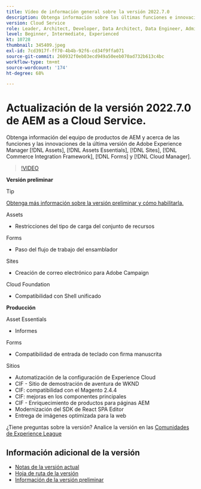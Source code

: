 ```yaml
---
title: Vídeo de información general sobre la versión 2022.7.0
description: Obtenga información sobre las últimas funciones e innovaciones de la versión 2022-7-0 para Adobe Experience Manager  [!DNL Assets Essentials], [!DNL Sites], [!DNL Screens], [!DNL Forms]  y  [!DNL Cloud Foundation].
version: Cloud Service
role: Leader, Architect, Developer, Data Architect, Data Engineer, Admin, User
level: Beginner, Intermediate, Experienced
kt: 10728
thumbnail: 345409.jpeg
exl-id: 7cd3917f-ff70-4b4b-92f6-cd34f9ffa071
source-git-commit: 260932f0eb03ecd949a50eeb070ad732b613c4bc
workflow-type: tm+mt
source-wordcount: '174'
ht-degree: 68%

---
```



# Actualización de la versión 2022.7.0 de AEM as a Cloud Service.

Obtenga información del equipo de productos de AEM y acerca de las funciones y las innovaciones de la última versión de Adobe Experience Manager [!DNL Assets], [!DNL Assets Essentials], [!DNL Sites], [!DNL Commerce Integration Framework], [!DNL Forms] y [!DNL Cloud Manager].

>[!VIDEO](https://video.tv.adobe.com/v/345409/?quality=12&learn=on)

**Versión preliminar**

>[!TIP]
>
>[Obtenga más información sobre la versión preliminar y cómo habilitarla.](https://experienceleague.adobe.com/docs/experience-manager-cloud-service/content/release-notes/prerelease.html?lang=es)

Assets

* Restricciones del tipo de carga del conjunto de recursos

Forms

* Paso del flujo de trabajo del ensamblador

Sites

* Creación de correo electrónico para Adobe Campaign

Cloud Foundation

* Compatibilidad con Shell unificado

**Producción**

Asset Essentials

* Informes

Forms

* Compatibilidad de entrada de teclado con firma manuscrita

Sitios

* Automatización de la configuración de Experience Cloud
* CIF - Sitio de demostración de aventura de WKND
* CIF: compatibilidad con el Magento 2.4.4
* CIF: mejoras en los componentes principales
* CIF - Enriquecimiento de productos para páginas AEM
* Modernización del SDK de React SPA Editor
* Entrega de imágenes optimizada para la web

¿Tiene preguntas sobre la versión?  Analice la versión en las [Comunidades de Experience League](https://adobe.ly/3paYDAo)

## Información adicional de la versión

* [Notas de la versión actual](https://experienceleague.adobe.com/docs/experience-manager-cloud-service/content/release-notes/home.html?lang=es)
* [Hoja de ruta de la versión](https://experienceleague.adobe.com/docs/experience-manager-release-information/aem-release-updates/update-releases-roadmap.html?lang=es)
* [Información de la versión preliminar](https://experienceleague.adobe.com/docs/experience-manager-cloud-service/content/release-notes/prerelease.html)
